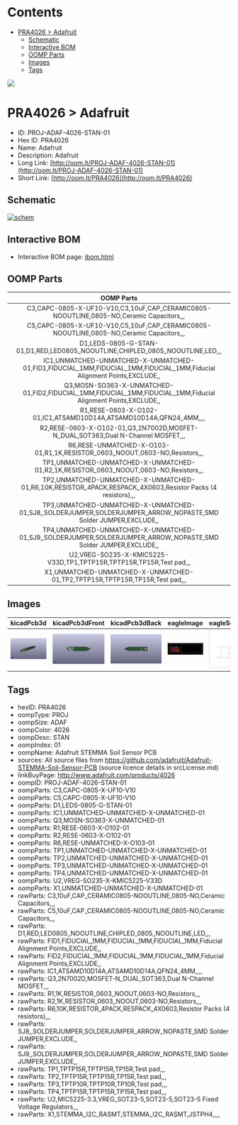 



Contents
========

* [PRA4026 > Adafruit](#pra4026--adafruit)
	* [Schematic](#schematic)
	* [Interactive BOM](#interactive-bom)
	* [OOMP Parts](#oomp-parts)
	* [Images](#images)
	* [Tags](#tags)
  
![][im]
# PRA4026 > Adafruit

- ID: PROJ-ADAF-4026-STAN-01
- Hex ID: PRA4026
- Name: Adafruit
- Description: Adafruit
- Long Link: [http://oom.lt/PROJ-ADAF-4026-STAN-01](http://oom.lt/PROJ-ADAF-4026-STAN-01)
- Short Link: [http://oom.lt/PRA4026](http://oom.lt/PRA4026)

## Schematic
  
[![schem](eagleSchemImage.png)](eagleSchemImage.png)
## Interactive BOM

- Interactive BOM page: [ibom.html](https://htmlpreview.github.io/?https://github.com/oomlout/oomlout_OOMP_projects/blob/main/PROJ-ADAF-4026-STAN-01/kicad/bom/ibom.html)

## OOMP Parts
  

|OOMP Parts|
| :---: |
|C3,CAPC-0805-X-UF10-V10,C3,10uF,CAP_CERAMIC0805-NOOUTLINE,0805-NO,Ceramic Capacitors,,,|
|C5,CAPC-0805-X-UF10-V10,C5,10uF,CAP_CERAMIC0805-NOOUTLINE,0805-NO,Ceramic Capacitors,,,|
|D1,LEDS-0805-G-STAN-01,D1,RED,LED0805_NOOUTLINE,CHIPLED_0805_NOOUTLINE,LED,,,|
|IC1,UNMATCHED-UNMATCHED-X-UNMATCHED-01,FID1,FIDUCIAL_1MM,FIDUCIAL_1MM,FIDUCIAL_1MM,Fiducial Alignment Points,EXCLUDE,,|
|Q3,MOSN-SO363-X-UNMATCHED-01,FID2,FIDUCIAL_1MM,FIDUCIAL_1MM,FIDUCIAL_1MM,Fiducial Alignment Points,EXCLUDE,,|
|R1,RESE-0603-X-O102-01,IC1,ATSAMD10D14A,ATSAMD10D14A,QFN24_4MM,,,,|
|R2,RESE-0603-X-O102-01,Q3,2N7002D,MOSFET-N_DUAL,SOT363,Dual N-Channel MOSFET,,,|
|R6,RESE-UNMATCHED-X-O103-01,R1,1K,RESISTOR_0603_NOOUT,0603-NO,Resistors,,,|
|TP1,UNMATCHED-UNMATCHED-X-UNMATCHED-01,R2,1K,RESISTOR_0603_NOOUT,0603-NO,Resistors,,,|
|TP2,UNMATCHED-UNMATCHED-X-UNMATCHED-01,R6,10K,RESISTOR_4PACK,RESPACK_4X0603,Resistor Packs (4 resistors),,,|
|TP3,UNMATCHED-UNMATCHED-X-UNMATCHED-01,SJ8,,SOLDERJUMPER,SOLDERJUMPER_ARROW_NOPASTE,SMD Solder JUMPER,EXCLUDE,,|
|TP4,UNMATCHED-UNMATCHED-X-UNMATCHED-01,SJ9,,SOLDERJUMPER,SOLDERJUMPER_ARROW_NOPASTE,SMD Solder JUMPER,EXCLUDE,,|
|U2,VREG-SO235-X-KMIC5225-V33D,TP1,TPTP15R,TPTP15R,TP15R,Test pad,,,|
|X1,UNMATCHED-UNMATCHED-X-UNMATCHED-01,TP2,TPTP15R,TPTP15R,TP15R,Test pad,,,|

## Images
  
  

|kicadPcb3d|kicadPcb3dFront|kicadPcb3dBack|eagleImage|eagleSchemImage|
| :---: | :---: | :---: | :---: | :---: |
|[![kicadPcb3d](kicadPcb3d_140.png)](kicadPcb3d.png)|[![kicadPcb3dFront](kicadPcb3dFront_140.png)](kicadPcb3dFront.png)|[![kicadPcb3dBack](kicadPcb3dBack_140.png)](kicadPcb3dBack.png)|[![eagleImage](eagleImage_140.png)](eagleImage.png)|[![eagleSchemImage](eagleSchemImage_140.png)](eagleSchemImage.png)|

## Tags

- hexID: PRA4026
- oompType: PROJ
- oompSize: ADAF
- oompColor: 4026
- oompDesc: STAN
- oompIndex: 01
- oompName: Adafruit STEMMA Soil Sensor PCB
- sources: All source files from https://github.com/adafruit/Adafruit-STEMMA-Soil-Sensor-PCB (source licence details in srcLicense.md)
- linkBuyPage: http://www.adafruit.com/products/4026
- oompID: PROJ-ADAF-4026-STAN-01
- oompParts: C3,CAPC-0805-X-UF10-V10
- oompParts: C5,CAPC-0805-X-UF10-V10
- oompParts: D1,LEDS-0805-G-STAN-01
- oompParts: IC1,UNMATCHED-UNMATCHED-X-UNMATCHED-01
- oompParts: Q3,MOSN-SO363-X-UNMATCHED-01
- oompParts: R1,RESE-0603-X-O102-01
- oompParts: R2,RESE-0603-X-O102-01
- oompParts: R6,RESE-UNMATCHED-X-O103-01
- oompParts: TP1,UNMATCHED-UNMATCHED-X-UNMATCHED-01
- oompParts: TP2,UNMATCHED-UNMATCHED-X-UNMATCHED-01
- oompParts: TP3,UNMATCHED-UNMATCHED-X-UNMATCHED-01
- oompParts: TP4,UNMATCHED-UNMATCHED-X-UNMATCHED-01
- oompParts: U2,VREG-SO235-X-KMIC5225-V33D
- oompParts: X1,UNMATCHED-UNMATCHED-X-UNMATCHED-01
- rawParts: C3,10uF,CAP_CERAMIC0805-NOOUTLINE,0805-NO,Ceramic Capacitors,,,
- rawParts: C5,10uF,CAP_CERAMIC0805-NOOUTLINE,0805-NO,Ceramic Capacitors,,,
- rawParts: D1,RED,LED0805_NOOUTLINE,CHIPLED_0805_NOOUTLINE,LED,,,
- rawParts: FID1,FIDUCIAL_1MM,FIDUCIAL_1MM,FIDUCIAL_1MM,Fiducial Alignment Points,EXCLUDE,,
- rawParts: FID2,FIDUCIAL_1MM,FIDUCIAL_1MM,FIDUCIAL_1MM,Fiducial Alignment Points,EXCLUDE,,
- rawParts: IC1,ATSAMD10D14A,ATSAMD10D14A,QFN24_4MM,,,,
- rawParts: Q3,2N7002D,MOSFET-N_DUAL,SOT363,Dual N-Channel MOSFET,,,
- rawParts: R1,1K,RESISTOR_0603_NOOUT,0603-NO,Resistors,,,
- rawParts: R2,1K,RESISTOR_0603_NOOUT,0603-NO,Resistors,,,
- rawParts: R6,10K,RESISTOR_4PACK,RESPACK_4X0603,Resistor Packs (4 resistors),,,
- rawParts: SJ8,,SOLDERJUMPER,SOLDERJUMPER_ARROW_NOPASTE,SMD Solder JUMPER,EXCLUDE,,
- rawParts: SJ9,,SOLDERJUMPER,SOLDERJUMPER_ARROW_NOPASTE,SMD Solder JUMPER,EXCLUDE,,
- rawParts: TP1,TPTP15R,TPTP15R,TP15R,Test pad,,,
- rawParts: TP2,TPTP15R,TPTP15R,TP15R,Test pad,,,
- rawParts: TP3,TPTP10R,TPTP10R,TP10R,Test pad,,,
- rawParts: TP4,TPTP15R,TPTP15R,TP15R,Test pad,,,
- rawParts: U2,MIC5225-3.3,VREG_SOT23-5,SOT23-5,SOT23-5 Fixed Voltage Regulators,,,
- rawParts: X1,STEMMA_I2C_RASMT,STEMMA_I2C_RASMT,JSTPH4,,,,



[im]: kicadPcb3d_450.png
